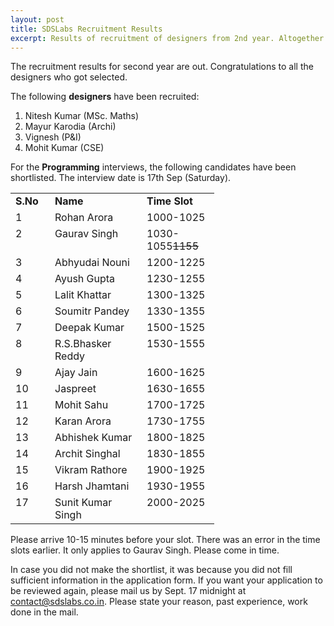 ```yaml
---
layout: post
title: SDSLabs Recruitment Results
excerpt: Results of recruitment of designers from 2nd year. Altogether 4 people were selected from a crowd of ~30 applicants.
---
```

The recruitment results for second year are out. Congratulations to all the designers who got selected.

The following **designers** have been recruited:

1. Nitesh Kumar (MSc. Maths)
2. Mayur Karodia (Archi)
3. Vignesh (P&amp;I)
4. Mohit Kumar (CSE)
<!-- -**-END-**- -->

For the **Programming** interviews, the following candidates have been shortlisted. The interview date is 17th Sep (Saturday).
<div>
<table classs="zebra-striped">
<tbody>
<tr>
<td width="47" valign="top"><strong>S.No</strong></td>
<td width="131" valign="top"><strong>Name</strong></td>
<td width="100" valign="top"><strong>Time Slot</strong></td>
</tr>
<tr>
<td width="47" valign="top">1</td>
<td width="131" valign="top">Rohan Arora</td>
<td width="100" valign="top">1000-1025</td>
</tr>
<tr>
<td width="47" valign="top">2</td>
<td width="131" valign="top">Gaurav Singh</td>
<td width="100" valign="top">1030-1055<span style="text-decoration: line-through;">1155</span></td>
</tr>
<tr>
<td width="47" valign="top">3</td>
<td width="131" valign="top">Abhyudai Nouni</td>
<td width="100" valign="top">1200-1225</td>
</tr>
<tr>
<td width="47" valign="top">4</td>
<td width="131" valign="top">Ayush Gupta</td>
<td width="100" valign="top">1230-1255</td>
</tr>
<tr>
<td width="47" valign="top">5</td>
<td width="131" valign="top">Lalit Khattar</td>
<td width="100" valign="top">1300-1325</td>
</tr>
<tr>
<td width="47" valign="top">6</td>
<td width="131" valign="top">Soumitr Pandey</td>
<td width="100" valign="top">1330-1355</td>
</tr>
<tr>
<td width="47" valign="top">7</td>
<td width="131" valign="top">Deepak Kumar</td>
<td width="100" valign="top">1500-1525</td>
</tr>
<tr>
<td width="47" valign="top">8</td>
<td width="131" valign="top">R.S.Bhasker Reddy</td>
<td width="100" valign="top">1530-1555</td>
</tr>
<tr>
<td width="47" valign="top">9</td>
<td width="131" valign="top">Ajay Jain</td>
<td width="100" valign="top">1600-1625</td>
</tr>
<tr>
<td width="47" valign="top">10</td>
<td width="131" valign="top">Jaspreet</td>
<td width="100" valign="top">1630-1655</td>
</tr>
<tr>
<td width="47" valign="top">11</td>
<td width="131" valign="top">Mohit Sahu</td>
<td width="100" valign="top">1700-1725</td>
</tr>
<tr>
<td width="47" valign="top">12</td>
<td width="131" valign="top">Karan Arora</td>
<td width="100" valign="top">1730-1755</td>
</tr>
<tr>
<td width="47" valign="top">13</td>
<td width="131" valign="top">Abhishek Kumar</td>
<td width="100" valign="top">1800-1825</td>
</tr>
<tr>
<td width="47" valign="top">14</td>
<td width="131" valign="top">Archit Singhal</td>
<td width="100" valign="top">1830-1855</td>
</tr>
<tr>
<td width="47" valign="top">15</td>
<td width="131" valign="top">Vikram Rathore</td>
<td width="100" valign="top">1900-1925</td>
</tr>
<tr>
<td width="47" valign="top">16</td>
<td width="131" valign="top">Harsh Jhamtani</td>
<td width="100" valign="top">1930-1955</td>
</tr>
<tr>
<td width="47" valign="top">17</td>
<td width="131" valign="top">Sunit Kumar Singh</td>
<td width="100" valign="top">2000-2025</td>
</tr>
</tbody>
</table>
</div>
Please arrive 10-15 minutes before your slot. There was an error in the time slots earlier. It only applies to Gaurav Singh. Please come in time.

In case you did not make the shortlist, it was because you did not fill sufficient information in the application form. If you want your application to be reviewed again, please mail us by Sept. 17 midnight at <a href="mailto:contact@sdslabs.co.in">contact@sdslabs.co.in</a>. Please state your reason, past experience, work done in the mail.
